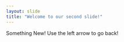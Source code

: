 ```yaml
---
layout: slide
title: "Welcome to our second slide!"
---
```

Something New! 
Use the left arrow to go back!
